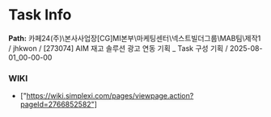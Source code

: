 # Task Info

**Path:** 카페24(주)\본사사업장\[CG]MI본부\마케팅센터\넥스트빌더그룹\MAB팀\제작1 / jhkwon / [273074] AIM 재고 솔루션 광고 연동 기획 _ Task 구성 기획 / 2025-08-01_00-00-00

### WIKI
- ["https://wiki.simplexi.com/pages/viewpage.action?pageId=2766852582"]

